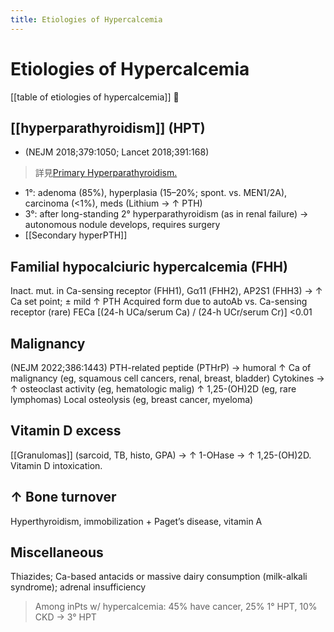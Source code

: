 ```yaml
---
title: Etiologies of Hypercalcemia
---
```

# Etiologies of Hypercalcemia

[[table of etiologies of hypercalcemia]] 󰒗

## [[hyperparathyroidism]] (HPT)
* (NEJM 2018;379:1050; Lancet 2018;391:168)
> 詳見[Primary Hyperparathyroidism.](https://www.ncbi.nlm.nih.gov/pubmed/30207907)

* 1°: adenoma (85%), hyperplasia (15–20%; spont. vs. MEN1/2A), carcinoma (<1%), meds (Lithium → ↑ PTH)
* 3°: after long-standing 2° hyperparathyroidism (as in renal failure) → autonomous nodule develops, requires surgery
* [[Secondary hyperPTH]]

## Familial hypocalciuric hypercalcemia (FHH)
Inact. mut. in Ca-sensing receptor (FHH1), Gα11 (FHH2), AP2S1 (FHH3) → ↑ Ca set point; ± mild ↑ PTH
Acquired form due to autoAb vs. Ca-sensing receptor (rare)
FECa [(24-h UCa/serum Ca) / (24-h UCr/serum Cr)] <0.01

## Malignancy
(NEJM 2022;386:1443)
PTH-related peptide (PTHrP) → humoral ↑ Ca of malignancy (eg, squamous cell cancers, renal, breast, bladder)
Cytokines → ↑ osteoclast activity (eg, hematologic malig)
↑ 1,25-(OH)2D (eg, rare lymphomas)
Local osteolysis (eg, breast cancer, myeloma)

## Vitamin D excess
[[Granulomas]] (sarcoid, TB, histo, GPA) → ↑ 1-OHase → ↑ 1,25-(OH)2D. Vitamin D intoxication.

## ↑ Bone turnover
Hyperthyroidism, immobilization + Paget’s disease, vitamin A

## Miscellaneous
Thiazides; Ca-based antacids or massive dairy consumption (milk-alkali syndrome); adrenal insufficiency

> Among inPts w/ hypercalcemia: 45% have cancer, 25% 1° HPT, 10% CKD → 3° HPT
